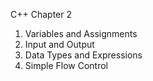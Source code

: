 C++ Chapter 2

1. Variables and Assignments
2. Input and Output
3. Data Types and Expressions
4. Simple Flow Control

